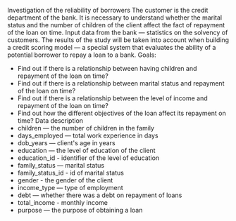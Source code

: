 Investigation of the reliability of borrowers
The customer is the credit department of the bank. It is necessary to understand whether the marital status and the number of children of the client affect the fact of repayment of the loan on time. Input data from the bank — statistics on the solvency of customers.
The results of the study will be taken into account when building a credit scoring model — a special system that evaluates the ability of a potential borrower to repay a loan to a bank.
Goals:
* Find out if there is a relationship between having children and repayment of the loan on time?
* Find out if there is a relationship between marital status and repayment of the loan on time?
* Find out if there is a relationship between the level of income and repayment of the loan on time?
* Find out how the different objectives of the loan affect its repayment on time?
Data description
* children — the number of children in the family
* days_employed — total work experience in days
* dob_years — client's age in years
* education — the level of education of the client
* education_id - identifier of the level of education
* family_status — marital status
* family_status_id - id of marital status
* gender - the gender of the client
* income_type — type of employment
* debt — whether there was a debt on repayment of loans
* total_income - monthly income
* purpose — the purpose of obtaining a loan
